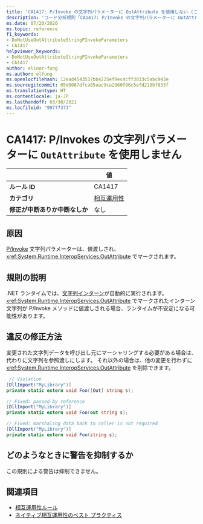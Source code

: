 ```yaml
---
title: 'CA1417: P/Invoke の文字列パラメーターに OutAttribute を使用しない (コード分析)'
description: 'コード分析規則「CA1417: P/Invoke の文字列パラメーターに OutAttribute を使用しない」について'
ms.date: 07/20/2020
ms.topic: reference
f1_keywords:
- DoNotUseOutAttributeStringPInvokeParameters
- CA1417
helpviewer_keywords:
- DoNotUseOutAttributeStringPInvokeParameters
- CA1417
author: elinor-fung
ms.author: elfung
ms.openlocfilehash: 12ead4543537bb4225ef9ec4cff3833c5abc943e
ms.sourcegitcommit: 05d0087dfca85aac9ca2960f86c5efd218bf833f
ms.translationtype: HT
ms.contentlocale: ja-JP
ms.lasthandoff: 03/30/2021
ms.locfileid: "99777373"
---
```

# <a name="ca1417-do-not-use-outattribute-on-string-parameters-for-pinvokes"></a>CA1417: P/Invokes の文字列パラメーターに `OutAttribute` を使用しません

| | 値 |
|-|-|
| **ルール ID** |CA1417|
| **カテゴリ** |[相互運用性](interoperability-warnings.md)|
| **修正が中断ありか中断なしか** |なし|

## <a name="cause"></a>原因

[P/Invoke](../../../standard/native-interop/pinvoke.md) 文字列パラメーターは、値渡しされ、<xref:System.Runtime.InteropServices.OutAttribute> でマークされます。

## <a name="rule-description"></a>規則の説明

.NET ランタイムでは、[文字列インターン](/dotnet/api/system.string.intern#remarks)が自動的に実行されます。 <xref:System.Runtime.InteropServices.OutAttribute> でマークされたインターン文字列が P/Invoke メソッドに値渡しされる場合、ランタイムが不安定になる可能性があります。

## <a name="how-to-fix-violations"></a>違反の修正方法

変更された文字列データを呼び出し元にマーシャリングする必要がある場合は、代わりに文字列を参照渡しにします。 それ以外の場合は、他の変更を行わずに <xref:System.Runtime.InteropServices.OutAttribute> を削除できます。

```csharp
 // Violation
[DllImport("MyLibrary")]
private static extern void Foo([Out] string s);

// Fixed: passed by reference
[DllImport("MyLibrary")]
private static extern void Foo(out string s);

// Fixed: marshaling data back to caller is not required
[DllImport("MyLibrary")]
private static extern void Foo(string s);
```

## <a name="when-to-suppress-warnings"></a>どのようなときに警告を抑制するか

この規則による警告は抑制できません。

## <a name="see-also"></a>関連項目

- [相互運用性ルール](interoperability-warnings.md)
- [ネイティブ相互運用性のベスト プラクティス](../../../standard/native-interop/best-practices.md)
